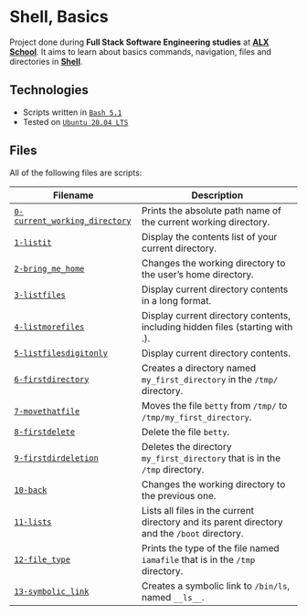 # Shell, Basics

Project done during **Full Stack Software Engineering studies** at [**ALX School**](https://www.alxafrica.com/). It aims to learn about basics commands, navigation, files and directories in [**Shell**](https://www.shellscript.sh/).

## Technologies
* Scripts written in [`Bash 5.1`](https://www.gnu.org/software/bash/)
* Tested on [`Ubuntu 20.04 LTS`](https://ubuntu.com/download/desktop)

## Files
All of the following files are scripts:

| Filename | Description |
| -------- | ----------- |
| [`0-current_working_directory`](0-current_working_directory) | Prints the absolute path name of the current working directory. |
| [`1-listit`](1-listit) | Display the contents list of your current directory. |
| [`2-bring_me_home`](2-bring_me_home) | Changes the working directory to the user’s home directory. |
| [`3-listfiles`](3-listfiles) | Display current directory contents in a long format. |
| [`4-listmorefiles`](4-listmorefiles) | Display current directory contents, including hidden files (starting with .). |
| [`5-listfilesdigitonly`](5-listfilesdigitonly) | Display current directory contents. |
| [`6-firstdirectory`](6-firstdirectory) | Creates a directory named `my_first_directory` in the `/tmp/` directory. |
| [`7-movethatfile`](7-movethatfile) | Moves the file `betty` from `/tmp/` to `/tmp/my_first_directory`. |
| [`8-firstdelete`](8-firstdelete) | Delete the file `betty`. |
| [`9-firstdirdeletion`](9-firstdirdeletion) | Deletes the directory `my_first_directory` that is in the `/tmp` directory. |
| [`10-back`](10-back) | Changes the working directory to the previous one. |
| [`11-lists`](11-lists) | Lists all files in the current directory and its parent directory and the `/boot` directory. |
| [`12-file_type`](12-file_type) | Prints the type of the file named `iamafile` that is in the `/tmp` directory. |
| [`13-symbolic_link`](13-symbolic_link) | Creates a symbolic link to `/bin/ls`, named `__ls__`. |
